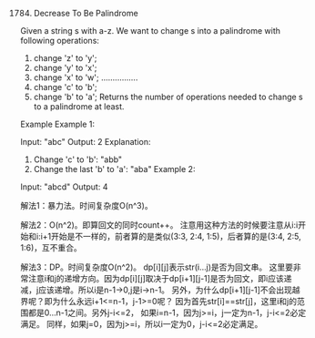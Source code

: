 1784. Decrease To Be Palindrome

Given a string s with a-z. We want to change s into a palindrome with following operations:

1. change 'z' to 'y';
2. change 'y' to 'x';
3. change 'x' to 'w';
................
24. change 'c' to 'b';
25. change 'b' to 'a';
Returns the number of operations needed to change s to a palindrome at least.

Example
Example 1:

Input: "abc"
Output: 2
Explanation: 
  1. Change 'c' to 'b': "abb"
  2. Change the last 'b' to 'a': "aba"
Example 2:

Input: "abcd"
Output: 4

解法1：暴力法。时间复杂度O(n^3)。

解法2：O(n^2)。即算回文的同时count++。
注意用这种方法的时候要注意从i:i开始和i:i+1开始是不一样的，前者算的是类似(3:3, 2:4, 1:5)，后者算的是(3:4, 2:5, 1:6)，互不重合。

解法3：DP。时间复杂度O(n^2)。
dp[i][j]表示str(i…j)是否为回文串。
这里要非常注意i和j的递增方向。因为dp[i][j]取决于dp[i+1][j-1]是否为回文，即i应该递减，j应该递增。所以i是n-1->0,j是i->n-1。
另外，为什么dp[i+1][j-1]不会出现越界呢？即为什么永远i+1<=n-1，j-1>=0呢？
因为首先str[i]==str[j]，这里i和j的范围都是0…n-1之间。另外j-i<=2，
如果i=n-1，因为j>=i，j一定为n-1，j-i<=2必定满足。
同样，如果j=0，因为j>=i，所以i一定为0，j-i<=2必定满足。
